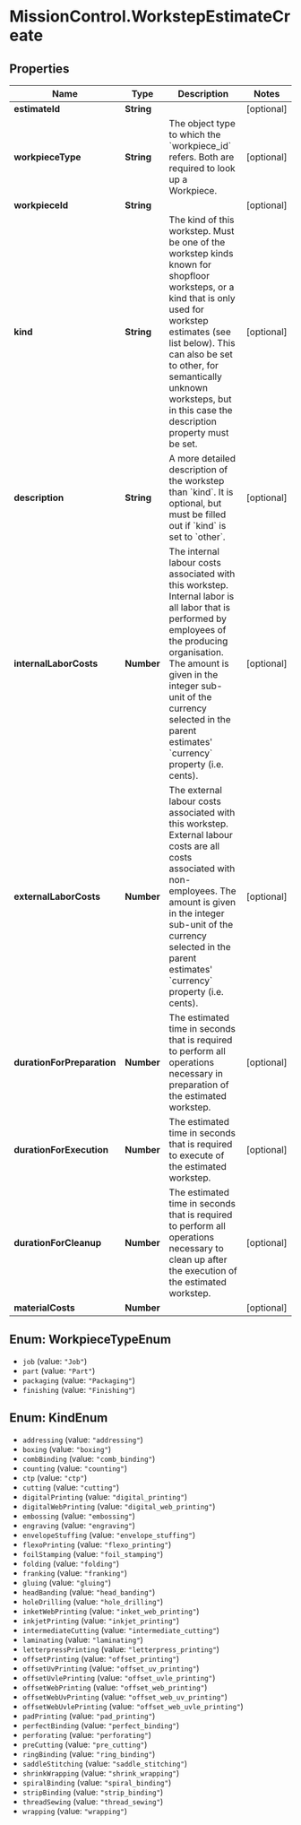 # MissionControl.WorkstepEstimateCreate

## Properties
Name | Type | Description | Notes
------------ | ------------- | ------------- | -------------
**estimateId** | **String** |  | [optional] 
**workpieceType** | **String** | The object type to which the &#x60;workpiece_id&#x60; refers. Both are required to look up a Workpiece. | [optional] 
**workpieceId** | **String** |  | [optional] 
**kind** | **String** | The kind of this workstep. Must be one of the workstep kinds known for shopfloor worksteps, or a kind that is only used for workstep estimates (see list below). This can also be set to other, for semantically unknown worksteps, but in this case the description property must be set. | [optional] 
**description** | **String** | A more detailed description of the workstep than &#x60;kind&#x60;. It is optional, but must be filled out if &#x60;kind&#x60; is set to &#x60;other&#x60;. | [optional] 
**internalLaborCosts** | **Number** | The internal labour costs associated with this workstep. Internal labor is all labor that is performed by employees of the producing organisation. The amount is given in the integer sub-unit of the currency selected in the parent estimates&#x27; &#x60;currency&#x60; property (i.e. cents). | [optional] 
**externalLaborCosts** | **Number** | The external labour costs associated with this workstep. External labour costs are all costs associated with non-employees. The amount is given in the integer sub-unit of the currency selected in the parent estimates&#x27; &#x60;currency&#x60; property (i.e. cents). | [optional] 
**durationForPreparation** | **Number** | The estimated time in seconds that is required to perform all operations necessary in preparation of the estimated workstep. | [optional] 
**durationForExecution** | **Number** | The estimated time in seconds that is required to execute of the estimated workstep. | [optional] 
**durationForCleanup** | **Number** | The estimated time in seconds that is required to perform all operations necessary to clean up after the execution of the estimated workstep. | [optional] 
**materialCosts** | **Number** |  | [optional] 

<a name="WorkpieceTypeEnum"></a>
## Enum: WorkpieceTypeEnum

* `job` (value: `"Job"`)
* `part` (value: `"Part"`)
* `packaging` (value: `"Packaging"`)
* `finishing` (value: `"Finishing"`)


<a name="KindEnum"></a>
## Enum: KindEnum

* `addressing` (value: `"addressing"`)
* `boxing` (value: `"boxing"`)
* `combBinding` (value: `"comb_binding"`)
* `counting` (value: `"counting"`)
* `ctp` (value: `"ctp"`)
* `cutting` (value: `"cutting"`)
* `digitalPrinting` (value: `"digital_printing"`)
* `digitalWebPrinting` (value: `"digital_web_printing"`)
* `embossing` (value: `"embossing"`)
* `engraving` (value: `"engraving"`)
* `envelopeStuffing` (value: `"envelope_stuffing"`)
* `flexoPrinting` (value: `"flexo_printing"`)
* `foilStamping` (value: `"foil_stamping"`)
* `folding` (value: `"folding"`)
* `franking` (value: `"franking"`)
* `gluing` (value: `"gluing"`)
* `headBanding` (value: `"head_banding"`)
* `holeDrilling` (value: `"hole_drilling"`)
* `inketWebPrinting` (value: `"inket_web_printing"`)
* `inkjetPrinting` (value: `"inkjet_printing"`)
* `intermediateCutting` (value: `"intermediate_cutting"`)
* `laminating` (value: `"laminating"`)
* `letterpressPrinting` (value: `"letterpress_printing"`)
* `offsetPrinting` (value: `"offset_printing"`)
* `offsetUvPrinting` (value: `"offset_uv_printing"`)
* `offsetUvlePrinting` (value: `"offset_uvle_printing"`)
* `offsetWebPrinting` (value: `"offset_web_printing"`)
* `offsetWebUvPrinting` (value: `"offset_web_uv_printing"`)
* `offsetWebUvlePrinting` (value: `"offset_web_uvle_printing"`)
* `padPrinting` (value: `"pad_printing"`)
* `perfectBinding` (value: `"perfect_binding"`)
* `perforating` (value: `"perforating"`)
* `preCutting` (value: `"pre_cutting"`)
* `ringBinding` (value: `"ring_binding"`)
* `saddleStitching` (value: `"saddle_stitching"`)
* `shrinkWrapping` (value: `"shrink_wrapping"`)
* `spiralBinding` (value: `"spiral_binding"`)
* `stripBinding` (value: `"strip_binding"`)
* `threadSewing` (value: `"thread_sewing"`)
* `wrapping` (value: `"wrapping"`)

